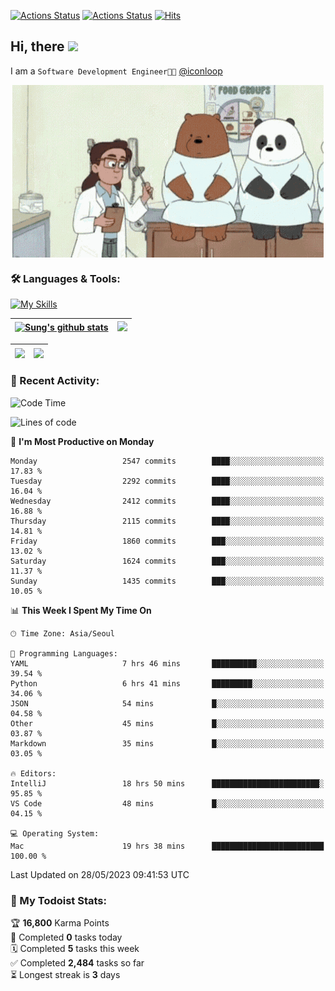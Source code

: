 
[![Actions Status](https://github.com/ddok2/ddok2/workflows/Todoist%20Readme/badge.svg)](https://github.com/ddok2/ddok2/actions)
[![Actions Status](https://github.com/ddok2/ddok2/workflows/wakatime-stats/badge.svg)](https://github.com/ddok2/ddok2/actions)
[![Hits](https://hits.seeyoufarm.com/api/count/incr/badge.svg?url=https%3A%2F%2Fgithub.com%2Fddok2&count_bg=%23FF9595&title_bg=%23555555&icon=github.svg&icon_color=%23FFFFFF&title=hits&edge_flat=false)](https://hits.seeyoufarm.com)

<!-- ![visitors](https://visitor-badge.laobi.icu/badge?page_id=ddok2.ddok2) -->
## Hi, there <img src="https://raw.githubusercontent.com/MartinHeinz/MartinHeinz/master/wave.gif" width="3%">

I am a `Software Development Engineer🧑‍💻` [@iconloop](https://github.com/iconloop)


<p align="center">
    <img align="center" alt="GIF" src="img/debugging.gif" />
</p>


### 🛠 Languages & Tools:

[![My Skills](https://skillicons.dev/icons?i=go,js,ts,py,express,react,svelte,jquery,pug,mongodb,mysql,redis,aws,docker,kubernetes)](https://skillicons.dev)


| <a href="https://github-readme-stats.vercel.app/api?username=ddok2&show_icons=true&include_all_commits=true&count_private=true&theme=buefy&hide_border=true"><img align="center" src="https://github-readme-stats.vercel.app/api?username=ddok2&show_icons=true&include_all_commits=true&count_private=true&theme=buefy&hide_border=true" alt="Sung's github stats" /></a> | <a href="https://github.com/ddok2"><img src="http://github-readme-streak-stats.herokuapp.com?user=ddok2&hide_border=true" /></a> |
| ------------- |------------- |


| <a href="https://github.com/ddok2"><img align="center" src="https://github-readme-stats.vercel.app/api/top-langs/?username=ddok2&theme=buefy&hide=html,css&hide_border=true" /></a> | <a href="https://github.com/ddok2"><img align="center" src="https://activity-graph.herokuapp.com/graph?username=ddok2&theme=github&hide_border=true" height="250" /></a> |
| ------------- |--------------------------------------------------------------------------------------------------------------------------------------------------------------------------|


<!-- <details open>
    <summary>📈 My GitHub Stats</summary>
    <p align="center">
        <a href="https://github.com/ddok2">
            <img align="center" src="https://github-readme-stats.vercel.app/api?username=ddok2&show_icons=true&include_all_commits=true&count_private=true&theme=buefy&hide_border=true" alt="Sung's github stats" />
        </a>
    </p>
</details>
<details>
    <summary>💬 Top Languages</summary>
    <p align="center"> 
        <a href="https://github.com/ddok2">
            <img align="center" src="https://github-readme-stats.vercel.app/api/top-langs/?username=ddok2&layout=compact&theme=buefy&hide=html,css&hide_border=true" />
        </a>
    </p>
</details> -->


### 🌈 Recent Activity:
<!--START_SECTION:waka-->
![Code Time](http://img.shields.io/badge/Code%20Time-2%2C093%20hrs%2039%20mins-blue)

![Lines of code](https://img.shields.io/badge/From%20Hello%20World%20I%27ve%20Written-11.5%20million%20lines%20of%20code-blue)

📅 **I'm Most Productive on Monday** 

```text
Monday                   2547 commits        ████░░░░░░░░░░░░░░░░░░░░░   17.83 % 
Tuesday                  2292 commits        ████░░░░░░░░░░░░░░░░░░░░░   16.04 % 
Wednesday                2412 commits        ████░░░░░░░░░░░░░░░░░░░░░   16.88 % 
Thursday                 2115 commits        ████░░░░░░░░░░░░░░░░░░░░░   14.81 % 
Friday                   1860 commits        ███░░░░░░░░░░░░░░░░░░░░░░   13.02 % 
Saturday                 1624 commits        ███░░░░░░░░░░░░░░░░░░░░░░   11.37 % 
Sunday                   1435 commits        ███░░░░░░░░░░░░░░░░░░░░░░   10.05 % 
```


📊 **This Week I Spent My Time On** 

```text
🕑︎ Time Zone: Asia/Seoul

💬 Programming Languages: 
YAML                     7 hrs 46 mins       ██████████░░░░░░░░░░░░░░░   39.54 % 
Python                   6 hrs 41 mins       █████████░░░░░░░░░░░░░░░░   34.06 % 
JSON                     54 mins             █░░░░░░░░░░░░░░░░░░░░░░░░   04.58 % 
Other                    45 mins             █░░░░░░░░░░░░░░░░░░░░░░░░   03.87 % 
Markdown                 35 mins             █░░░░░░░░░░░░░░░░░░░░░░░░   03.05 % 

🔥 Editors: 
IntelliJ                 18 hrs 50 mins      ████████████████████████░   95.85 % 
VS Code                  48 mins             █░░░░░░░░░░░░░░░░░░░░░░░░   04.15 % 

💻 Operating System: 
Mac                      19 hrs 38 mins      █████████████████████████   100.00 % 
```


 Last Updated on 28/05/2023 09:41:53 UTC
<!--END_SECTION:waka-->

### 🚧 My Todoist Stats:
<!-- TODO-IST:START -->
🏆  **16,800** Karma Points           
🌸  Completed **0** tasks today           
🗓  Completed **5** tasks this week           
✅  Completed **2,484** tasks so far           
⏳  Longest streak is **3** days
<!-- TODO-IST:END -->

